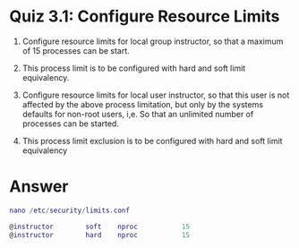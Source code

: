 # Quiz 3.1: Configure Resource Limits
1. Configure resource limits for local group instructor, so that a maximum of 15 processes can be start.

2. This process limit is to be configured with hard and soft limit equivalency.

3. Configure resource limits for local user instructor, so that this user is not affected by the above process limitation, but only by the systems defaults for non-root users, i,e. So that an unlimited number of processes can be started.

4. This process limit exclusion is to be configured with hard and soft limit equivalency

# Answer
```lua
nano /etc/security/limits.conf
```
```lua
@instructor        soft    nproc           15
@instructor        hard    nproc           15
```
